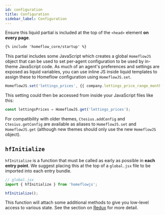 ```yaml
---
id: configuration
title: Configuration
sidebar_label: Configuration
---
```


Ensure this liquid partial is included at the top of the `<head>` element **on every page**.

```html
{% include 'homeflow_core/startup' %}
```

This partial includes some JavaScript which creates a global `HomeflowJS` object that can be used to set per-agent configuration to be used by in-theme JavaScript code. As much of an agent's preferences and settings are exposed as liquid variables, you can use inline JS inside liquid templates to assign these to Homeflow configuration using `HomeflowJS.set`.

```js
HomeflowJS.set('lettings_prices', {{ company.lettings_price_range_monthly | yaml_safe }});
```

This setting could then be accessed from inside your JavaScript files like this:

```js
const lettingsPrices = HomeflowJS.get('lettings_prices');
```

For compatibility with older themes, `Ctesius.addConfig` and `Ctesius.getConfig` are available as aliases to `HomeflowJS.set` and `HomeflowJS.get` (although new themes should only use the new `HomeflowJS` object).

## `hfInitialize`

`hfInitialize` is a function that must be called as early as possible in **each entry point**. We suggest placing this at the top of a `global.jsx` file to be imported into each entry bundle.

```jsx
// global.jsx
import { hfInitialize } from 'homeflowjs';

hfInitialize();
```

This function will attach some additional methods to give you low-level access to various state. See the section on [Redux](components/../redux.md) for more detail.
